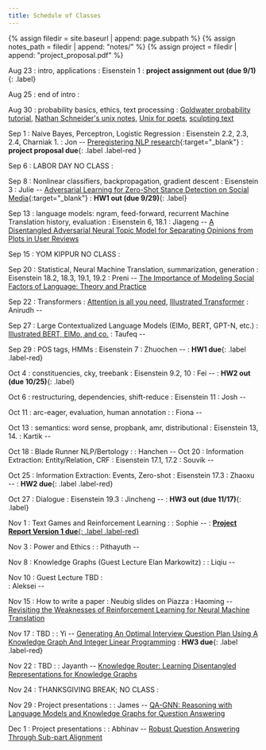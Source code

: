 ```yaml
---
title: Schedule of Classes
---
```



{% assign filedir = site.baseurl | append: page.subpath %} 
{% assign notes_path = filedir | append: "notes/" %} 
{% assign project = filedir | append: "project_proposal.pdf" %}

<!--  
Instructions:

INDENTATION COUNTS

Each day should be formatted exactly as follows

Date
: Lessons Covered
  : Reading List
    : In Class Presentations
: **Assignment/Announcement**{: .label}


To add a hyperlink for readings, due it as follows
  : [Example Paper](http://linktopaper.edu)

To make the hyperlink open in a new tab by default
  : [Example Paper](http://linktopaper.edu){:target=_"blank"}

The announcement can be made red for due dates as follows
: **Assignment Due**{: .label .label-red }

-->

Aug 23
: intro, applications
  : Eisenstein 1
: **project assignment out (due 9/1)**{: .label}

Aug 25
: end of intro
  : 

Aug 30
: probability basics, ethics, text processing
  : [Goldwater probability tutorial](http://homepages.inf.ed.ac.uk/sgwater/teaching/general/probability.pdf), 
  [Nathan Schneider's unix notes](https://github.com/nschneid/unix-text-commands), 
  [Unix for poets](https://www.cs.upc.edu/~padro/Unixforpoets.pdf), 
  [sculpting text](http://matt.might.net/articles/sculpting-text/)

Sep 1
: Naive Bayes, Perceptron, Logistic Regression
  : Eisenstein 2.2, 2.3, 2.4, Charniak 1.
    : Jon -- [Preregistering NLP research](https://urldefense.com/v3/__https://aclanthology.org/2021.naacl-main.51.pdf__;!!LIr3w8kk_Xxm!7IHnc2yrXOYRMf16ULiIu7L_OnNq0Bi05vwoghJcCoWmqMQi0sLcotZFuISGebs$){:target="_blank"}
: **project proposal due**{: .label .label-red }


Sep 6
: LABOR DAY NO CLASS
  : 

Sep 8
: Nonlinear classifiers, backpropagation, gradient descent
  : Eisenstein 3
    : Julie -- [Adversarial Learning for Zero-Shot Stance Detection on Social Media](https://urldefense.com/v3/__https://aclanthology.org/2021.naacl-main.379.pdf__;!!LIr3w8kk_Xxm!7IHnc2yrXOYRMf16ULiIu7L_OnNq0Bi05vwoghJcCoWmqMQi0sLcotZFqnDAFNk$){:target="_blank"}
: **HW1 out (due 9/29)**{: .label}

Sep 13
: language models: ngram, feed-forward, recurrent Machine Translation history, evaluation
  : Eisenstein 6, 18.1
    : Jiageng -- [A Disentangled Adversarial Neural Topic Model for Separating Opinions from Plots in User Reviews](https://aclanthology.org/2021.naacl-main.228/)
  
Sep 15
: YOM KIPPUR NO CLASS
  : 

Sep 20
: Statistical, Neural Machine Translation, summarization, generation
  : Eisenstein 18.2, 18.3, 19.1, 19.2
    : Preni -- [The Importance of Modeling Social Factors of Language: Theory and Practice](https://aclanthology.org/2021.naacl-main.49/)
  
Sep 22
: Transformers
  : [Attention is all you need](https://arxiv.org/abs/1706.03762), [Illustrated Transformer](http://jalammar.github.io/illustrated-transformer/)
    : Anirudh -- [](https://aclanthology.org/2021.naacl-main.149/)

Sep 27
: Large Contextualized Language Models (ElMo, BERT, GPT-N, etc.)
  : [Illustrated BERT, ElMo, and co.](http://jalammar.github.io/illustrated-bert/)
    : Taufeq -- [](https://aclanthology.org/2021.naacl-main.210/)

  
Sep 29
: POS tags, HMMs
  : Eisenstein 7
    : Zhuochen -- [](https://aclanthology.org/2021.naacl-main.310/)
: **HW1 due**{: .label .label-red}

Oct 4
: constituencies, cky, treebank
  : Eisenstein 9.2, 10
    : Fei -- [](https://aclanthology.org/2021.naacl-main.18/)
: **HW2 out (due 10/25)**{: .label}

Oct 6
: restructuring, dependencies, shift-reduce
  : Eisenstein 11
    : Josh -- [](https://aclanthology.org/2021.naacl-main.201/)
    
Oct 11
: arc-eager, evaluation, human annotation
  : 
    : Fiona -- [](https://aclanthology.org/2021.naacl-main.323/)
    
Oct 13
: semantics: word sense, propbank, amr, distributional
  : Eisenstein 13, 14.
    : Kartik -- [](https://aclanthology.org/2021.naacl-main.58/)
    
Oct 18
: Blade Runner NLP/Bertology
  : 
    : Hanchen -- [](https://aclanthology.org/2021.naacl-main.56/)
Oct 20
: Information Extraction: Entity/Relation, CRF
  : Eisenstein 17.1, 17.2
    : Souvik -- [](https://aclanthology.org/2021.naacl-main.161/)

Oct 25
: Information Extraction: Events, Zero-shot
  : Eisenstein 17.3
    : Zhaoxu -- [](https://aclanthology.org/2021.naacl-main.271/)
: **HW2 due**{: .label .label-red}

Oct 27
: Dialogue
  : Eisenstein 19.3
    : Jincheng -- [](https://aclanthology.org/2021.naacl-main.4/)
: **HW3 out (due 11/17)**{: .label}

Nov 1
: Text Games and Reinforcement Learning
  : 
    : Sophie -- [](https://aclanthology.org/2021.naacl-main.306/)
: [**Project Report Version 1 due**{: .label .label-red}](({{project}}){:target="_blank"})

Nov 3
: Power and Ethics
  : 
    : Pithayuth -- [](https://aclanthology.org/2021.naacl-main.239/)

Nov 8
: Knowledge Graphs (Guest Lecture Elan Markowitz)
  : 
    : Liqiu -- [](https://aclanthology.org/2021.naacl-main.109/)

Nov 10
: Guest Lecture TBD
  :  
    : Aleksei -- [](https://aclanthology.org/2021.naacl-main.64/)

Nov 15
: How to write a paper
  : Neubig slides on Piazza
    : Haoming -- [Revisiting the Weaknesses of Reinforcement Learning for Neural Machine Translation](https://aclanthology.org/2021.naacl-main.133/)

Nov 17
: TBD
  :
    : Yi -- [Generating An Optimal Interview Question Plan Using A Knowledge Graph And Integer Linear Programming](https://aclanthology.org/2021.naacl-main.160/)
: **HW3 due**{: .label .label-red}

Nov 22
: TBD
  : 
    : Jayanth -- [Knowledge Router: Learning Disentangled Representations for Knowledge Graphs](https://aclanthology.org/2021.naacl-main.1/)

Nov 24
: THANKSGIVING BREAK; NO CLASS
  : 

Nov 29
: Project presentations
  : 
    : James -- [QA-GNN: Reasoning with Language Models and Knowledge Graphs for Question Answering
](https://aclanthology.org/2021.naacl-main.45/)

Dec 1
: Project presentations
  : 
    : Abhinav -- [Robust Question Answering Through Sub-part Alignment](https://aclanthology.org/2021.naacl-main.98/)
